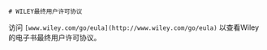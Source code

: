`# WILEY最终用户许可协议`

访问 `[www.wiley.com/go/eula](http://www.wiley.com/go/eula)` 以查看Wiley的电子书最终用户许可协议。
